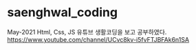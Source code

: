 # saenghwal_coding
May-2021
Html, Css, JS
유튜브 생활코딩을 보고 공부하였다.
https://www.youtube.com/channel/UCvc8kv-i5fvFTJBFAk6n1SA
